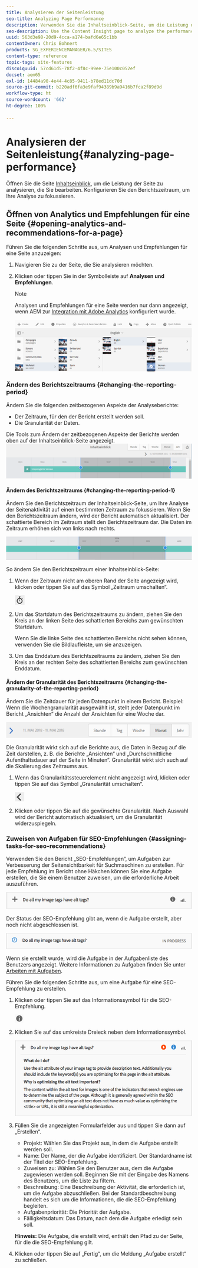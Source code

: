 ```yaml
---
title: Analysieren der Seitenleistung
seo-title: Analyzing Page Performance
description: Verwenden Sie die Inhaltseinblick-Seite, um die Leistung der erstellten Seite zu analysieren.
seo-description: Use the Content Insight page to analyze the performance of the page that you are authoring
uuid: 563d3e98-20d9-4cca-a174-bafd6e65c1bb
contentOwner: Chris Bohnert
products: SG_EXPERIENCEMANAGER/6.5/SITES
content-type: reference
topic-tags: site-features
discoiquuid: 57cd61d5-78f2-4f8c-99ee-75e100c052ef
docset: aem65
exl-id: 14484a90-4e44-4c85-9411-b78ed11dc70d
source-git-commit: b220adf6fa3e9faf94389b9a9416b7fca2f89d9d
workflow-type: ht
source-wordcount: '662'
ht-degree: 100%

---
```


# Analysieren der Seitenleistung{#analyzing-page-performance}

Öffnen Sie die Seite [Inhaltseinblick](/help/sites-authoring/content-insights.md), um die Leistung der Seite zu analysieren, die Sie bearbeiten. Konfigurieren Sie den Berichtszeitraum, um Ihre Analyse zu fokussieren.

## Öffnen von Analytics und Empfehlungen für eine Seite {#opening-analytics-and-recommendations-for-a-page}

Führen Sie die folgenden Schritte aus, um Analysen und Empfehlungen für eine Seite anzuzeigen:

1. Navigieren Sie zu der Seite, die Sie analysieren möchten.
1. Klicken oder tippen Sie in der Symbolleiste auf **Analysen und Empfehlungen**.

   >[!NOTE]
   >
   >Analysen und Empfehlungen für eine Seite werden nur dann angezeigt, wenn AEM zur [Integration mit Adobe Analytics](/help/sites-administering/adobeanalytics-connect.md) konfiguriert wurde.

   ![screen-shot_2019-03-05at115319](assets/screen-shot_2019-03-05at115319.png)

### Ändern des Berichtszeitraums {#changing-the-reporting-period}

Ändern Sie die folgenden zeitbezogenen Aspekte der Analyseberichte:

* Der Zeitraum, für den der Bericht erstellt werden soll.
* Die Granularität der Daten.

Die Tools zum Ändern der zeitbezogenen Aspekte der Berichte werden oben auf der Inhaltseinblick-Seite angezeigt. ![chlimage_1-126](assets/chlimage_1-126.png)

#### Ändern des Berichtszeitraums {#changing-the-reporting-period-1}

Ändern Sie den Berichtszeitraum der Inhaltseinblick-Seite, um Ihre Analyse der Seitenaktivität auf einen bestimmten Zeitraum zu fokussieren. Wenn Sie den Berichtszeitraum ändern, wird der Bericht automatisch aktualisiert. Der schattierte Bereich im Zeitraum stellt den Berichtszeitraum dar. Die Daten im Zeitraum erhöhen sich von links nach rechts.

![chlimage_1-127](assets/chlimage_1-127.png)

So ändern Sie den Berichtszeitraum einer Inhaltseinblick-Seite:

1. Wenn der Zeitraum nicht am oberen Rand der Seite angezeigt wird, klicken oder tippen Sie auf das Symbol „Zeitraum umschalten“.

   ![](do-not-localize/chlimage_1-22.png)

1. Um das Startdatum des Berichtszeitraums zu ändern, ziehen Sie den Kreis an der linken Seite des schattierten Bereichs zum gewünschten Startdatum.

   Wenn Sie die linke Seite des schattierten Bereichs nicht sehen können, verwenden Sie die Bildlaufleiste, um sie anzuzeigen.

1. Um das Enddatum des Berichtszeitraums zu ändern, ziehen Sie den Kreis an der rechten Seite des schattierten Bereichs zum gewünschten Enddatum.

#### Ändern der Granularität des Berichtszeitraums {#changing-the-granularity-of-the-reporting-period}

Ändern Sie die Zeitdauer für jeden Datenpunkt in einem Bericht. Beispiel: Wenn die Wochengranularität ausgewählt ist, stellt jeder Datenpunkt im Bericht „Ansichten“ die Anzahl der Ansichten für eine Woche dar.

![screen_shot_2017-11-29at141001](assets/screen_shot_2017-11-29at141001.png)

Die Granularität wirkt sich auf die Berichte aus, die Daten in Bezug auf die Zeit darstellen, z. B. die Berichte „Ansichten“ und „Durchschnittliche Aufenthaltsdauer auf der Seite in Minuten“. Granularität wirkt sich auch auf die Skalierung des Zeitraums aus.

1. Wenn das Granularitätssteuerelement nicht angezeigt wird, klicken oder tippen Sie auf das Symbol „Granularität umschalten“.

   ![chlimage_1-128](assets/chlimage_1-128.png)

1. Klicken oder tippen Sie auf die gewünschte Granularität. Nach Auswahl wird der Bericht automatisch aktualisiert, um die Granularität widerzuspiegeln.

### Zuweisen von Aufgaben für SEO-Empfehlungen {#assigning-tasks-for-seo-recommendations}

Verwenden Sie den Bericht „SEO-Empfehlungen“, um Aufgaben zur Verbesserung der Seitensichtbarkeit für Suchmaschinen zu erstellen. Für jede Empfehlung im Bericht ohne Häkchen können Sie eine Aufgabe erstellen, die Sie einem Benutzer zuweisen, um die erforderliche Arbeit auszuführen.

![chlimage_1-129](assets/chlimage_1-129.png)

Der Status der SEO-Empfehlung gibt an, wenn die Aufgabe erstellt, aber noch nicht abgeschlossen ist.

![chlimage_1-130](assets/chlimage_1-130.png)

Wenn sie erstellt wurde, wird die Aufgabe in der Aufgabenliste des Benutzers angezeigt. Weitere Informationen zu Aufgaben finden Sie unter [Arbeiten mit Aufgaben](/help/sites-authoring/task-content.md).

Führen Sie die folgenden Schritte aus, um eine Aufgabe für eine SEO-Empfehlung zu erstellen.

1. Klicken oder tippen Sie auf das Informationssymbol für die SEO-Empfehlung.

   ![](do-not-localize/chlimage_1-23.png)

1. Klicken Sie auf das umkreiste Dreieck neben dem Informationssymbol.

   ![chlimage_1-131](assets/chlimage_1-131.png)

1. Füllen Sie die angezeigten Formularfelder aus und tippen Sie dann auf „Erstellen“.

   * Projekt: Wählen Sie das Projekt aus, in dem die Aufgabe erstellt werden soll.
   * Name: Der Name, der die Aufgabe identifiziert. Der Standardname ist der Titel der SEO-Empfehlung.
   * Zuweisen zu: Wählen Sie den Benutzer aus, dem die Aufgabe zugewiesen werden soll. Beginnen Sie mit der Eingabe des Namens des Benutzers, um die Liste zu filtern.
   * Beschreibung: Eine Beschreibung der Aktivität, die erforderlich ist, um die Aufgabe abzuschließen. Bei der Standardbeschreibung handelt es sich um die Informationen, die die SEO-Empfehlung begleiten.
   * Aufgabenpriorität: Die Priorität der Aufgabe.
   * Fälligkeitsdatum: Das Datum, nach dem die Aufgabe erledigt sein soll.

   **Hinweis:** Die Aufgabe, die erstellt wird, enthält den Pfad zu der Seite, für die die SEO-Empfehlung gilt.

1. Klicken oder tippen Sie auf „Fertig“, um die Meldung „Aufgabe erstellt“ zu schließen.
